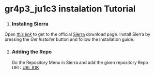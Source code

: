 # gr4p3_ju1c3 instalation Tutorial
1. ### Instaling Sierra
  Open *[this link](https://sierra.app/download.html)* to get to the official [Sierra](https://sierra.app) download page.
  Install Sierra by pressing the *Get Installer* button and follow the installation guide.

2. ### Adding the Repo
   Go the Repository Menu in Sierra and add the given repository
   Repo URL: [URL IDK]()

